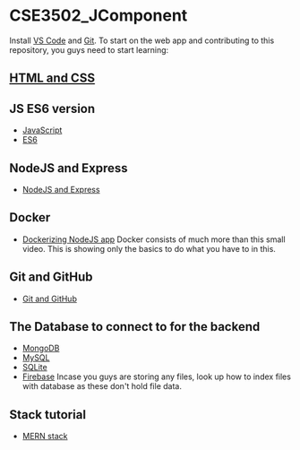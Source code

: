 # CSE3502_JComponent
Install [VS Code](https://code.visualstudio.com/Download) and [Git](https://git-scm.com/downloads).
To start on the web app and contributing to this repository, you guys need to start learning:
## [HTML and CSS](https://youtu.be/-8LTPIJBGwQ)
## JS ES6 version
- [JavaScript](https://youtu.be/PkZNo7MFNFg)
- [ES6](https://youtu.be/nZ1DMMsyVyI)
## NodeJS and Express
- [NodeJS and Express](https://youtu.be/G8uL0lFFoN0)
## Docker
- [Dockerizing NodeJS app](https://youtu.be/FCz10zapsI8)
Docker consists of much more than this small video. This is showing only the basics to do what you have to in this.
## Git and GitHub
- [Git and GitHub](https://youtu.be/RGOj5yH7evk)
## The Database to connect to for the backend
- [MongoDB](https://youtu.be/j2nv6cfAsp0)
- [MySQL](https://youtu.be/xn9ef5pod18)
- [SQLite](https://youtu.be/xDYx5UdHwv0)
- [Firebase](https://youtu.be/YPsftzOURLw)
Incase you guys are storing any files, look up how to index files with database as these don't hold file data.
## Stack tutorial
- [MERN stack](https://youtu.be/7CqJlxBYj-M)
